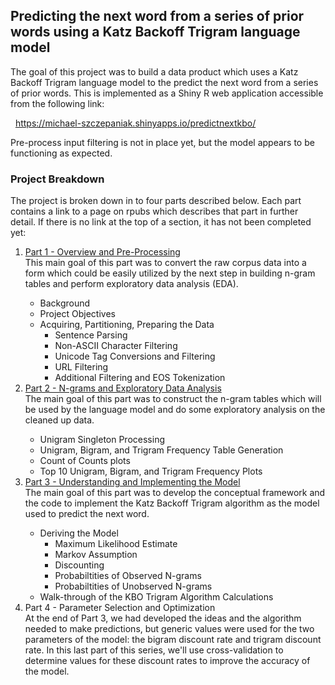 ## Predicting the next word from a series of prior words using a Katz Backoff Trigram language model
The goal of this project was to build a data product which uses a Katz Backoff Trigram language model to the predict the next word from a series of prior words.  This is implemented as a Shiny R web application accessible from the following link:

<span>&nbsp;&nbsp;</span><a href=https://michael-szczepaniak.shinyapps.io/predictnextword/>https://michael-szczepaniak.shinyapps.io/predictnextkbo/</a>

Pre-process input filtering is not in place yet, but the model appears to be functioning as expected.

### Project Breakdown
The project is broken down in to four parts described below.  Each part contains a link to a page on rpubs which describes that part in further detail.  If there is no link at the top of a section, it has not been completed yet:
<ol style="list-style-type: decimal">
<li><a href=http://rpubs.com/mszczepaniak/predictkbo1preproc>Part 1 - Overview and Pre-Processing</a></li>
This main goal of this part was to convert the raw corpus data into a form which could be easily utilized by the next step in building n-gram tables and perform exploratory data analysis (EDA).
  <ul>
  <li>Background</li>
  <li>Project Objectives</li>
  <li>Acquiring, Partitioning, Preparing the Data
    <ul>
      <li>Sentence Parsing</li>
      <li>Non-ASCII Character Filtering</li>
      <li>Unicode Tag Conversions and Filtering</li>
      <li>URL Filtering</li>
      <li>Additional Filtering and EOS Tokenization</li>
    </ul>
  </li>
  </ul>
<li><a href=http://rpubs.com/mszczepaniak/predictkbo2ngeda>Part 2 - N-grams and Exploratory Data Analysis</a></li>
The main goal of this part was to construct the n-gram tables which will be used by the language model and do some exploratory analysis on the cleaned up data.
  <ul>
    <li>Unigram Singleton Processing</li>
    <li>Unigram, Bigram, and Trigram Frequency Table Generation</li>
    <li>Count of Counts plots</li>
    <li>Top 10 Unigram, Bigram, and Trigram Frequency Plots</li>
  </ul>
<li><a href=http://rpubs.com/mszczepaniak/predictkbo3model>Part 3 - Understanding and Implementing the Model</a></li>
The main goal of this part was to develop the conceptual framework and the code to implement the Katz Backoff Trigram algorithm as the model used to predict the next word.
  <ul>
  <li>Deriving the Model
    <ul>
      <li>Maximum Likelihood Estimate</li>
      <li>Markov Assumption</li>
      <li>Discounting</li>
      <li>Probabiltities of Observed N-grams</li>
      <li>Probabiltities of Unobserved N-grams</li>
    </ul>
  </li>
  <li>Walk-through of the KBO Trigram Algorithm Calculations</li>
  </ul>
<li>Part 4 - Parameter Selection and Optimization</li>
At the end of Part 3, we had developed the ideas and the algorithm needed to make predictions, but generic values were used for the two parameters of the model: the bigram discount rate and trigram discount rate.  In this last part of this series, we'll use cross-validation to determine values for these discount rates to improve the accuracy of the model.
